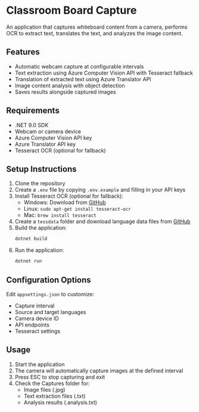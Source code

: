 # Classroom Board Capture

An application that captures whiteboard content from a camera, performs OCR to extract text, translates the text, and analyzes the image content.

## Features

- Automatic webcam capture at configurable intervals
- Text extraction using Azure Computer Vision API with Tesseract fallback
- Translation of extracted text using Azure Translator API
- Image content analysis with object detection
- Saves results alongside captured images

## Requirements

- .NET 9.0 SDK
- Webcam or camera device
- Azure Computer Vision API key
- Azure Translator API key
- Tesseract OCR (optional for fallback)

## Setup Instructions

1. Clone the repository
2. Create a `.env` file by copying `.env.example` and filling in your API keys
3. Install Tesseract OCR (optional for fallback):
   - Windows: Download from [GitHub](https://github.com/UB-Mannheim/tesseract/wiki)
   - Linux: `sudo apt-get install tesseract-ocr`
   - Mac: `brew install tesseract`
4. Create a `tessdata` folder and download language data files from [GitHub](https://github.com/tesseract-ocr/tessdata)
5. Build the application:
   ```bash
   dotnet build
   ```
6. Run the application:
   ```bash
   dotnet run
   ```

## Configuration Options

Edit `appsettings.json` to customize:
- Capture interval
- Source and target languages
- Camera device ID
- API endpoints
- Tesseract settings

## Usage

1. Start the application
2. The camera will automatically capture images at the defined interval
3. Press ESC to stop capturing and exit
4. Check the Captures folder for:
   - Image files (.jpg)
   - Text extraction files (.txt)
   - Analysis results (.analysis.txt)